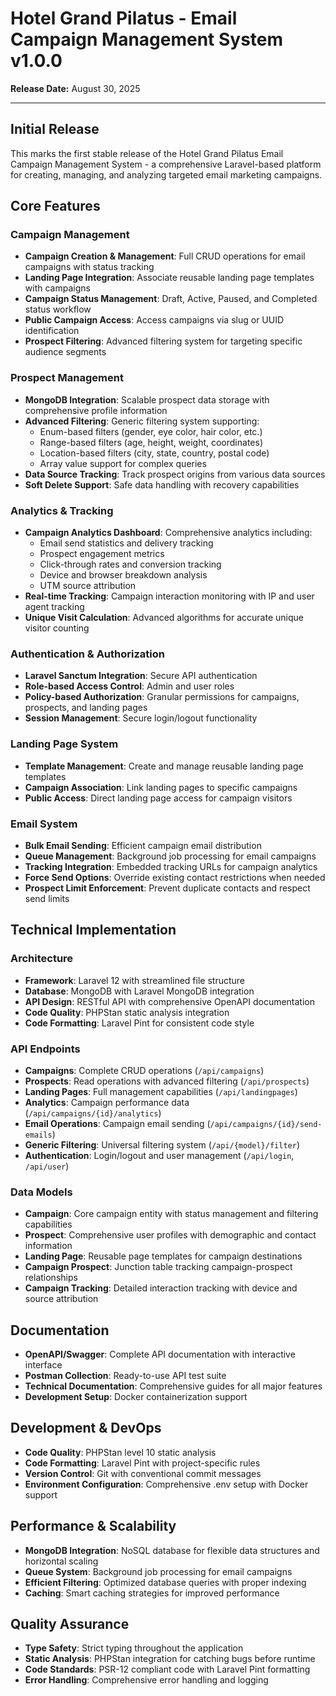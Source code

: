 # Hotel Grand Pilatus - Email Campaign Management System v1.0.0

**Release Date:** August 30, 2025

---

## Initial Release

This marks the first stable release of the Hotel Grand Pilatus Email Campaign Management System - a comprehensive Laravel-based platform for creating, managing, and analyzing targeted email marketing campaigns.

## Core Features

### Campaign Management
- **Campaign Creation & Management**: Full CRUD operations for email campaigns with status tracking
- **Landing Page Integration**: Associate reusable landing page templates with campaigns
- **Campaign Status Management**: Draft, Active, Paused, and Completed status workflow
- **Public Campaign Access**: Access campaigns via slug or UUID identification
- **Prospect Filtering**: Advanced filtering system for targeting specific audience segments

### Prospect Management  
- **MongoDB Integration**: Scalable prospect data storage with comprehensive profile information
- **Advanced Filtering**: Generic filtering system supporting:
  - Enum-based filters (gender, eye color, hair color, etc.)
  - Range-based filters (age, height, weight, coordinates)
  - Location-based filters (city, state, country, postal code)
  - Array value support for complex queries
- **Data Source Tracking**: Track prospect origins from various data sources
- **Soft Delete Support**: Safe data handling with recovery capabilities

### Analytics & Tracking
- **Campaign Analytics Dashboard**: Comprehensive analytics including:
  - Email send statistics and delivery tracking
  - Prospect engagement metrics
  - Click-through rates and conversion tracking
  - Device and browser breakdown analysis
  - UTM source attribution
- **Real-time Tracking**: Campaign interaction monitoring with IP and user agent tracking
- **Unique Visit Calculation**: Advanced algorithms for accurate unique visitor counting

### Authentication & Authorization
- **Laravel Sanctum Integration**: Secure API authentication
- **Role-based Access Control**: Admin and user roles
- **Policy-based Authorization**: Granular permissions for campaigns, prospects, and landing pages
- **Session Management**: Secure login/logout functionality

### Landing Page System
- **Template Management**: Create and manage reusable landing page templates
- **Campaign Association**: Link landing pages to specific campaigns
- **Public Access**: Direct landing page access for campaign visitors

### Email System
- **Bulk Email Sending**: Efficient campaign email distribution
- **Queue Management**: Background job processing for email campaigns
- **Tracking Integration**: Embedded tracking URLs for campaign analytics
- **Force Send Options**: Override existing contact restrictions when needed
- **Prospect Limit Enforcement**: Prevent duplicate contacts and respect send limits

## Technical Implementation

### Architecture
- **Framework**: Laravel 12 with streamlined file structure
- **Database**: MongoDB with Laravel MongoDB integration
- **API Design**: RESTful API with comprehensive OpenAPI documentation
- **Code Quality**: PHPStan static analysis integration
- **Code Formatting**: Laravel Pint for consistent code style

### API Endpoints
- **Campaigns**: Complete CRUD operations (`/api/campaigns`)
- **Prospects**: Read operations with advanced filtering (`/api/prospects`)
- **Landing Pages**: Full management capabilities (`/api/landingpages`)
- **Analytics**: Campaign performance data (`/api/campaigns/{id}/analytics`)
- **Email Operations**: Campaign email sending (`/api/campaigns/{id}/send-emails`)
- **Generic Filtering**: Universal filtering system (`/api/{model}/filter`)
- **Authentication**: Login/logout and user management (`/api/login`, `/api/user`)

### Data Models
- **Campaign**: Core campaign entity with status management and filtering capabilities
- **Prospect**: Comprehensive user profiles with demographic and contact information
- **Landing Page**: Reusable page templates for campaign destinations
- **Campaign Prospect**: Junction table tracking campaign-prospect relationships
- **Campaign Tracking**: Detailed interaction tracking with device and source attribution

## Documentation
- **OpenAPI/Swagger**: Complete API documentation with interactive interface
- **Postman Collection**: Ready-to-use API test suite
- **Technical Documentation**: Comprehensive guides for all major features
- **Development Setup**: Docker containerization support

## Development & DevOps
- **Code Quality**: PHPStan level 10 static analysis
- **Code Formatting**: Laravel Pint with project-specific rules
- **Version Control**: Git with conventional commit messages
- **Environment Configuration**: Comprehensive .env setup with Docker support

## Performance & Scalability
- **MongoDB Integration**: NoSQL database for flexible data structures and horizontal scaling
- **Queue System**: Background job processing for email campaigns
- **Efficient Filtering**: Optimized database queries with proper indexing
- **Caching**: Smart caching strategies for improved performance

## Quality Assurance
- **Type Safety**: Strict typing throughout the application
- **Static Analysis**: PHPStan integration for catching bugs before runtime
- **Code Standards**: PSR-12 compliant code with Laravel Pint formatting
- **Error Handling**: Comprehensive error handling and logging
